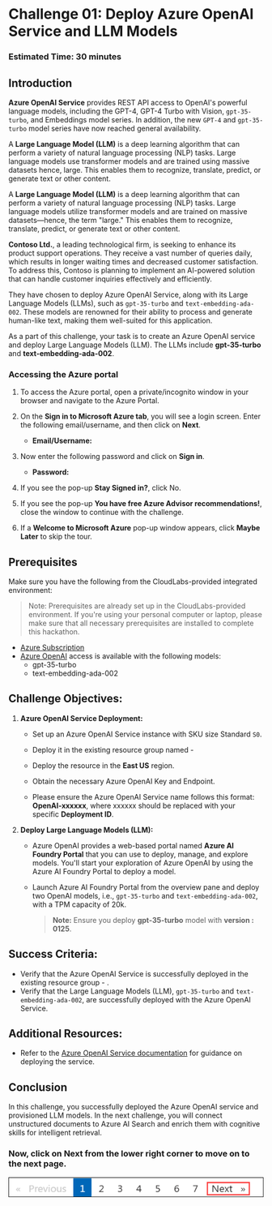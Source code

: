 # Challenge 01: Deploy Azure OpenAI Service and LLM Models

### Estimated Time: 30 minutes

## Introduction

**Azure OpenAI Service** provides REST API access to OpenAI's powerful language models, including the GPT-4, GPT-4 Turbo with Vision, `gpt-35-turbo`, and Embeddings model series. In addition, the new `GPT-4` and `gpt-35-turbo` model series have now reached general availability.


A **Large Language Model (LLM)** is a deep learning algorithm that can perform a variety of natural language processing (NLP) tasks. Large language models use transformer models and are trained using massive datasets hence, large. This enables them to recognize, translate, predict, or generate text or other content.

A **Large Language Model (LLM)** is a deep learning algorithm that can perform a variety of natural language processing (NLP) tasks. Large language models utilize transformer models and are trained on massive datasets—hence, the term "large." This enables them to recognize, translate, predict, or generate text or other content.


**Contoso Ltd.**, a leading technological firm, is seeking to enhance its product support operations. They receive a vast number of queries daily, which results in longer waiting times and decreased customer satisfaction. To address this, Contoso is planning to implement an AI-powered solution that can handle customer inquiries effectively and efficiently.

They have chosen to deploy Azure OpenAI Service, along with its Large Language Models (LLMs), such as `gpt-35-turbo` and `text-embedding-ada-002`. These models are renowned for their ability to process and generate human-like text, making them well-suited for this application.

As a part of this challenge, your task is to create an Azure OpenAI service and deploy Large Language Models (LLM). The LLMs include **gpt-35-turbo** and **text-embedding-ada-002**.

### Accessing the Azure portal

1. To access the Azure portal, open a private/incognito window in your browser and navigate to the Azure Portal.

1. On the **Sign in to Microsoft Azure tab**, you will see a login screen. Enter the following email/username, and then click on **Next**.

   - **Email/Username:** <inject key="AzureAdUserEmail"></inject>

1. Now enter the following password and click on **Sign in**.

   - **Password:** <inject key="AzureAdUserPassword"></inject>

1. If you see the pop-up **Stay Signed in?**, click No.

1. If you see the pop-up **You have free Azure Advisor recommendations!**, close the window to continue with the challenge.

1. If a **Welcome to Microsoft Azure** pop-up window appears, click **Maybe Later** to skip the tour.

## Prerequisites

Make sure you have the following from the CloudLabs-provided integrated environment:

> Note: Prerequisites are already set up in the CloudLabs-provided environment. If you're using your personal computer or laptop, please make sure that all necessary prerequisites are installed to complete this hackathon.

  - [Azure Subscription](https://azure.microsoft.com/en-us/free/)
  - [Azure OpenAI](https://aka.ms/oai/access) access is available with the following models:
    - gpt-35-turbo
    - text-embedding-ada-002

## Challenge Objectives:

1. **Azure OpenAI Service Deployment:**
   - Set up an Azure OpenAI Service instance with SKU size Standard `S0`.
   - Deploy it in the existing resource group named - **<inject key="Resource Group Name"/>**
   - Deploy the resource in the **East US** region.
   - Obtain the necessary Azure OpenAI Key and Endpoint.
   - Please ensure the Azure OpenAI Service name follows this format: **OpenAI-xxxxxx**, where xxxxxx should be replaced with your specific **Deployment ID**.

     <validation step="a98f394c-9dd0-4b36-85a5-85d307c3f778" />

2. **Deploy Large Language Models (LLM):**
   - Azure OpenAI provides a web-based portal named **Azure AI Foundry Portal** that you can use to deploy, manage, and explore models. You'll start your exploration of Azure OpenAI by using the Azure AI Foundry Portal to deploy a model.
   - Launch Azure AI Foundry Portal from the overview pane and deploy two OpenAI models, i.e., `gpt-35-turbo` and `text-embedding-ada-002`, with a TPM capacity of 20k.

     > **Note:** Ensure you deploy **gpt-35-turbo** model with **version : 0125**.


## Success Criteria:

- Verify that the Azure OpenAI Service is successfully deployed in the existing resource group - <inject key="Resource Group Name"/>.
- Verify that the Large Language Models (LLM), `gpt-35-turbo` and `text-embedding-ada-002`, are successfully deployed with the Azure OpenAI Service.

## Additional Resources:

- Refer to the [Azure OpenAI Service documentation](https://learn.microsoft.com/en-us/azure/ai-services/openai/) for guidance on deploying the service.

## Conclusion

In this challenge, you successfully deployed the Azure OpenAI service and provisioned LLM models. In the next challenge, you will connect unstructured documents to Azure AI Search and enrich them with cognitive skills for intelligent retrieval.

### Now, click on Next from the lower right corner to move on to the next page.

![](../media/nextpage(2).png)
